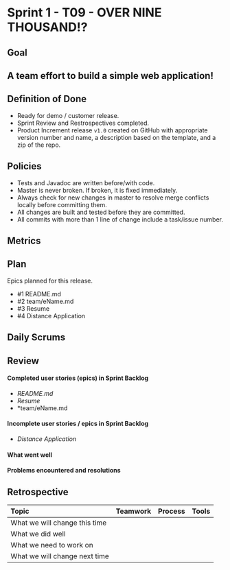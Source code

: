 # Sprint 1 - T09 - OVER NINE THOUSAND!?

## Goal

## A team effort to build a simple web application!

## Definition of Done

* Ready for demo / customer release.
* Sprint Review and Restrospectives completed.
* Product Increment release `v1.0` created on GitHub with appropriate version number and name, a description based on the template, and a zip of the repo.

## Policies

* Tests and Javadoc are written before/with code.  
* Master is never broken.  If broken, it is fixed immediately.
* Always check for new changes in master to resolve merge conflicts locally before committing them.
* All changes are built and tested before they are committed.
* All commits with more than 1 line of change include a task/issue number.


## Metrics 

## Plan

Epics planned for this release.

* #1 README.md
* #2 team/eName.md
* #3 Resume
* #4 Distance Application

## Daily Scrums

## Review

#### Completed user stories (epics) in Sprint Backlog 
* *README.md*
* *Resume*
* *team/eName.md

#### Incomplete user stories / epics in Sprint Backlog 
* *Distance Application*

#### What went well

#### Problems encountered and resolutions

## Retrospective

Topic | Teamwork | Process | Tools
:--- | :--- | :--- | :---
What we will change this time |  |  | 
What we did well |  |  | 
What we need to work on |  |  |
What we will change next time |  |  | 